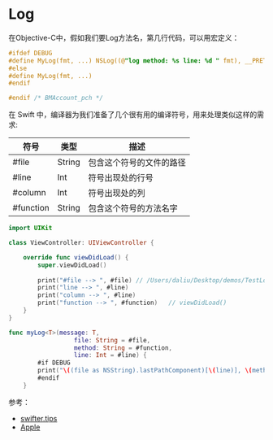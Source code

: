 # Log

在Objective-C中，假如我们要Log方法名，第几行代码，可以用宏定义：

```Objective-C
#ifdef DEBUG
#define MyLog(fmt, ...) NSLog((@"log method: %s line: %d " fmt), __PRETTY_FUNCTION__, __LINE__, ##__VA_ARGS__);
#else
#define MyLog(fmt, ...)
#endif

#endif /* BMAccount_pch */
```

在 Swift 中，编译器为我们准备了几个很有用的编译符号，用来处理类似这样的需求:

| 符号  | 类型 | 描述 |
| ------------- | ------------- | ------------- |
| #file  | String  | 包含这个符号的文件的路径  |
| #line  | Int  | 符号出现处的行号  |
| #column  | Int  | 符号出现处的列 |
| #function  | String  | 包含这个符号的方法名字  |

```Swift
import UIKit

class ViewController: UIViewController {

    override func viewDidLoad() {
        super.viewDidLoad()
     
        print("#file --> ", #file) // /Users/daliu/Desktop/demos/TestLog/ViewController.swift
        print("line --> ", #line)
        print("column --> ", #line)
        print("function --> ", #function)   // viewDidLoad()
    }
}
```

```Swift
func myLog<T>(message: T,
                  file: String = #file,
                  method: String = #function,
                  line: Int = #line) {
        #if DEBUG
        print("\((file as NSString).lastPathComponent)[\(line)], \(method): \(message)")
        #endif
    }
```

参考：

- [swifter.tips](https://swifter.tips/log/)
- [Apple](https://docs.swift.org/swift-book/ReferenceManual/Expressions.html)



